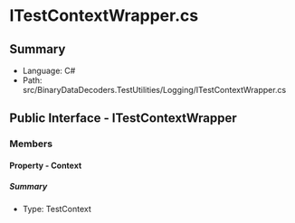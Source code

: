 ﻿# ITestContextWrapper.cs

## Summary

* Language: C#
* Path: src/BinaryDataDecoders.TestUtilities/Logging/ITestContextWrapper.cs

## Public Interface - ITestContextWrapper

### Members

#### Property - Context

##### Summary

 * Type: TestContext 

